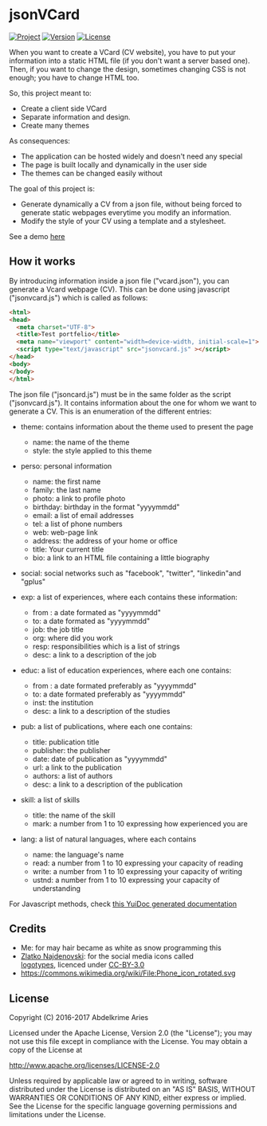 # jsonVCard

[![Project](https://img.shields.io/badge/Project-json-VCard-FDEE00.svg)](https://kariminf.github.io/json-vcard/)
[![Version](https://img.shields.io/badge/Version-0.3.0-FDEE00.svg)](https://github.com/kariminf/json-vcard/releases)
[![License](https://img.shields.io/badge/License-Apache_2.0-FDEE00.svg)](http://www.apache.org/licenses/LICENSE-2.0)

When you want to create a VCard (CV website), you have to put your information into a static HTML file (if you don't want a server based one).
Then, if you want to change the design, sometimes changing CSS is not enough; you have to change HTML too.

So, this project meant to:
* Create a client side VCard
* Separate information and design.
* Create many themes

As consequences:
* The application can be hosted widely and doesn't need any special
* The page is built locally and dynamically in the user side
* The themes can be changed easily without


The goal of this project is:
* Generate dynamically a CV from a json file, without being forced to generate static webpages everytime you modify an information.
* Modify the style of your CV using a template and a stylesheet.

See a demo [here](https://kariminf.github.io/jsonVCard/)

## How it works

By introducing information inside a json file ("vcard.json"), you can generate a Vcard webpage (CV).
This can be done using javascript ("jsonvcard.js") which is called as follows:
```html
<html>
<head>
  <meta charset="UTF-8">
  <title>Test portfelio</title>
  <meta name="viewport" content="width=device-width, initial-scale=1">
  <script type="text/javascript" src="jsonvcard.js" ></script>
</head>
<body>
</body>
</html>
```
The json file ("jsoncard.js") must be in the same folder as the script ("jsonvcard.js").
It contains information about the one for whom we want to generate a CV.
This is an enumeration of the different entries:
* theme: contains information about the theme used to present the page
  * name: the name of the theme
  * style: the style applied to this theme

* perso: personal information
  * name: the first name
  * family: the last name
  * photo: a link to profile photo
  * birthday: birthday in the format "yyyymmdd"
  * email: a list of email addresses
  * tel: a list of phone numbers
  * web: web-page link
  * address: the address of your home or office
  * title: Your current title
  * bio: a link to an HTML file containing a little biography

* social: social networks such as "facebook", "twitter", "linkedin"and "gplus"

* exp: a list of experiences, where each contains these information:
  * from : a date formated as "yyyymmdd"
  * to: a date formated as "yyyymmdd"
  * job: the job title
  * org: where did you work
  * resp: responsibilities which is a list of strings
  * desc: a link to a description of the job

* educ: a list of education experiences, where each one contains:
  * from : a date formated preferably as "yyyymmdd"
  * to: a date formated preferably as "yyyymmdd"
  * inst: the institution
  * desc: a link to a description of the studies

* pub: a list of publications, where each one contains:
  * title: publication title
  * publisher: the publisher
  * date: date of publication as "yyyymmdd"
  * url: a link to the publication
  * authors: a list of authors
  * desc: a link to a description of the publication

* skill: a list of skills
  * title: the name of the skill
  * mark: a number from 1 to 10 expressing how experienced you are

* lang: a list of natural languages, where each contains
  * name: the language's name
  * read: a number from 1 to 10 expressing your capacity of reading
  * write: a number from 1 to 10 expressing your capacity of writing
  * ustnd: a number from 1 to 10 expressing your capacity of understanding

For Javascript methods, check [this YuiDoc generated documentation](docs/index.html)
## Credits

* Me: for may hair became as white as snow programming this
* [Zlatko Najdenovski](https://www.iconfinder.com/zlaten): for the social media icons called  
[logotypes](https://www.iconfinder.com/iconsets/logotypes), licenced under [CC-BY-3.0](https://creativecommons.org/licenses/by/3.0/)
* https://commons.wikimedia.org/wiki/File:Phone_icon_rotated.svg

## License

Copyright (C) 2016-2017 Abdelkrime Aries

Licensed under the Apache License, Version 2.0 (the "License");
you may not use this file except in compliance with the License.
You may obtain a copy of the License at

http://www.apache.org/licenses/LICENSE-2.0

Unless required by applicable law or agreed to in writing, software
distributed under the License is distributed on an "AS IS" BASIS,
WITHOUT WARRANTIES OR CONDITIONS OF ANY KIND, either express or implied.
See the License for the specific language governing permissions and
limitations under the License.

